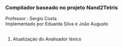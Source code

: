 <h3>Compilador baseado no projeto Nand2Tetris</h3>
Professor : Sergio Costa <br/>
Implementado por Eduarda Silva e João Augusto 
<br/>
<ol>
  <br/>
  <li>Atualização do Analisador léxico</li><br />
</ol>

